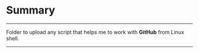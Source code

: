 # Summary

---

Folder to upload any script that helps me to work with **GitHub** from Linux shell.

---